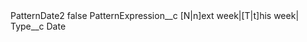 <?xml version="1.0" encoding="UTF-8"?>
<CustomMetadata xmlns="http://soap.sforce.com/2006/04/metadata" xmlns:xsi="http://www.w3.org/2001/XMLSchema-instance" xmlns:xsd="http://www.w3.org/2001/XMLSchema">
    <label>PatternDate2</label>
    <protected>false</protected>
    <values>
        <field>PatternExpression__c</field>
        <value xsi:type="xsd:string">[N|n]ext week|[T|t]his week|</value>
    </values>
    <values>
        <field>Type__c</field>
        <value xsi:type="xsd:string">Date</value>
    </values>
</CustomMetadata>
